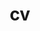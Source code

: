 ---
layout: default
permalink: /cv/
title: cv
nav: true
nav_order: 3
redirect_to: /assets/pdf/example_pdf.pdf
---